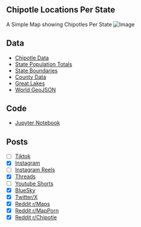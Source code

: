 ## Chipotle Locations Per State
A Simple Map showing Chipotles Per State
![Image](https://drive.google.com/uc?export=view&id=1YikGfwlEWKw1VKgBCfONFP31j0EK0trs)

## Data
* [Chipotle Data](https://locations.chipotle.com/)
* [State Population Totals](https://www.census.gov/data/tables/time-series/demo/popest/2020s-state-total.html)
* [State Boundaries](https://www.census.gov/geographies/mapping-files/time-series/geo/carto-boundary-file.html)
* [County Data](https://www.census.gov/geographies/mapping-files/time-series/geo/carto-boundary-file.html)
* [Great Lakes](https://usicecenter.gov/Products/GreatLakesData)
* [World GeoJSON](https://public.opendatasoft.com/explore/dataset/world-administrative-boundaries/export/?flg=en-us)

## Code
* [Jupyter Notebook](FormatData.ipynb)

## Posts
- [ ] [Tiktok]()
- [x] [Instagram](https://www.instagram.com/p/DPwqCmXEqcB/)
- [ ] [Instagram Reels]()
- [x] [Threads](https://www.threads.com/@vinemapper/post/DPwqDE-kqzh)
- [ ] [Youtube Shorts]()
- [x] [BlueSky](https://bsky.app/profile/vinemapper.bsky.social/post/3m33vdyqgok2d)
- [x] [Twitter/X](https://x.com/VineMapper/status/1977810730213912633)
- [x] [Reddit r/Maps](https://www.reddit.com/r/Maps/comments/1o5snpz/chipotle_locations_per_state/)
- [x] [Reddit r/MapPorn](https://www.reddit.com/r/MapPorn/comments/1o5sng7/chipotle_locations_per_state/)
- [x] [Reddit r/Chipotle](https://www.reddit.com/r/Chipotle/comments/1o5sr88/chipotle_locations_per_state/)
